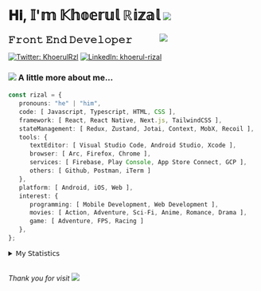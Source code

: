 <h1> 𝐇𝐢, 𝕀'𝕞 𝕂𝕙𝕠𝕖𝕣𝕦𝕝 ℝ𝕚𝕫𝕒𝕝 <img src="https://media.giphy.com/media/mGcNjsfWAjY5AEZNw6/giphy.gif" width="50"></h1>
<img align='right' src="https://media.giphy.com/media/v1.Y2lkPTc5MGI3NjExOWI2ajR2NGJubzBsZHFuaHMwajRrcDNsNXJwOG8yb3F0NjhkNXF4OSZlcD12MV9pbnRlcm5hbF9naWZfYnlfaWQmY3Q9cw/fkZukR450RQ1qnGaq9/giphy.gif" width="200">
<strong style="font-size:20px;">𝙵𝚛𝚘𝚗𝚝 𝙴𝚗𝚍 𝙳𝚎𝚟𝚎𝚕𝚘𝚙𝚎𝚛</strong>
</p></em>

[![Twitter: KhoerulRzl](https://img.shields.io/twitter/follow/KhoerulRzl?style=social)](https://twitter.com/KhoerulRzl)
[![LinkedIn: khoerul-rizal](https://img.shields.io/badge/khoerul--rizal-blue?style=flat-square&logo=Linkedin&logoColor=white&link=https://www.linkedin.com/in/khoerul-rizal/)](https://www.linkedin.com/in/khoerul-rizal/)

### <img src="https://media.giphy.com/media/VgCDAzcKvsR6OM0uWg/giphy.gif" width="50"> A little more about me...

```typescript
const rizal = {
   pronouns: "he" | "him",
   code: [ Javascript, Typescript, HTML, CSS ],
   framework: [ React, React Native, Next.js, TailwindCSS ],
   stateManagement: [ Redux, Zustand, Jotai, Context, MobX, Recoil ],
   tools: {
      textEditor: [ Visual Studio Code, Android Studio, Xcode ],
      browser: [ Arc, Firefox, Chrome ],
      services: [ Firebase, Play Console, App Store Connect, GCP ],
      others: [ Github, Postman, iTerm ]
   },
   platform: [ Android, iOS, Web ],
   interest: {
      programming: [ Mobile Development, Web Development ],
      movies: [ Action, Adventure, Sci-Fi, Anime, Romance, Drama ],
      game: [ Adventure, FPS, Racing ]
   },
};
```

<details>
  <summary>𝖬𝗒 𝖲𝗍𝖺𝗍𝗂𝗌𝗍𝗂𝖼𝗌</summary><br/>
   
<!--START_SECTION:waka-->
![Code Time](http://img.shields.io/badge/Code%20Time-156%20hrs%2019%20mins-blue)

![Profile Views](http://img.shields.io/badge/Profile%20Views-0-blue)

**🐱 My GitHub Data** 

> 📦 161.6 kB Used in GitHub's Storage 
 > 
> 🏆 688 Contributions in the Year 2024
 > 
> 💼 Opted to Hire
 > 
> 📜 31 Public Repositories 
 > 
> 🔑 6 Private Repositories 
 > 
**I'm an Early 🐤** 

```text
🌞 Morning                9691 commits        █████████░░░░░░░░░░░░░░░░   34.89 % 
🌆 Daytime                12182 commits       ███████████░░░░░░░░░░░░░░   43.85 % 
🌃 Evening                5781 commits        █████░░░░░░░░░░░░░░░░░░░░   20.81 % 
🌙 Night                  124 commits         ░░░░░░░░░░░░░░░░░░░░░░░░░   00.45 % 
```
📅 **I'm Most Productive on Tuesday** 

```text
Monday                   5559 commits        █████░░░░░░░░░░░░░░░░░░░░   20.01 % 
Tuesday                  6155 commits        ██████░░░░░░░░░░░░░░░░░░░   22.16 % 
Wednesday                4579 commits        ████░░░░░░░░░░░░░░░░░░░░░   16.48 % 
Thursday                 5370 commits        █████░░░░░░░░░░░░░░░░░░░░   19.33 % 
Friday                   4015 commits        ████░░░░░░░░░░░░░░░░░░░░░   14.45 % 
Saturday                 906 commits         █░░░░░░░░░░░░░░░░░░░░░░░░   03.26 % 
Sunday                   1194 commits        █░░░░░░░░░░░░░░░░░░░░░░░░   04.30 % 
```


📊 **This Week I Spent My Time On** 

```text
🕑︎ Time Zone: Asia/Jakarta

💬 Programming Languages: 
TypeScript               25 hrs 48 mins      █████████████░░░░░░░░░░░░   51.81 % 
Other                    8 hrs 53 mins       ████░░░░░░░░░░░░░░░░░░░░░   17.85 % 
JavaScript               6 hrs 6 mins        ███░░░░░░░░░░░░░░░░░░░░░░   12.27 % 
Figma Design             3 hrs 53 mins       ██░░░░░░░░░░░░░░░░░░░░░░░   07.82 % 
JSON                     3 hrs 12 mins       ██░░░░░░░░░░░░░░░░░░░░░░░   06.45 % 

🔥 Editors: 
VS Code                  37 hrs 16 mins      ███████████████████░░░░░░   74.84 % 
Slack                    5 hrs 56 mins       ███░░░░░░░░░░░░░░░░░░░░░░   11.93 % 
Figma                    3 hrs 53 mins       ██░░░░░░░░░░░░░░░░░░░░░░░   07.82 % 
Terminal                 2 hrs 28 mins       █░░░░░░░░░░░░░░░░░░░░░░░░   04.97 % 
Xcode                    6 mins              ░░░░░░░░░░░░░░░░░░░░░░░░░   00.22 % 

💻 Operating System: 
Mac                      49 hrs 48 mins      █████████████████████████   100.00 % 
```

**I Mostly Code in JavaScript** 

```text
JavaScript               41 repos            ██████████████████░░░░░░░   71.93 % 
TypeScript               9 repos             ████░░░░░░░░░░░░░░░░░░░░░   15.79 % 
Go                       2 repos             █░░░░░░░░░░░░░░░░░░░░░░░░   03.51 % 
Jupyter Notebook         1 repo              ░░░░░░░░░░░░░░░░░░░░░░░░░   01.75 % 
Java                     1 repo              ░░░░░░░░░░░░░░░░░░░░░░░░░   01.75 % 
```



**Timeline**

![Lines of Code chart](https://raw.githubusercontent.com/khoerulrizal/khoerulrizal/main/assets/bar_graph.png)


 Last Updated on 31/05/2024 00:39:39 UTC
<!--END_SECTION:waka-->
</details>
<br/>

<em>Thank you for visit</em> <img src="https://media.giphy.com/media/v1.Y2lkPTc5MGI3NjExcHdvNm1qZWtjaGw0ZjdwM3Z3NnY2dHlueTVuODBta2FiY20wM2YybSZlcD12MV9pbnRlcm5hbF9naWZfYnlfaWQmY3Q9cw/tV25tpdKqdFa9x81k2/giphy.gif" width="40">
